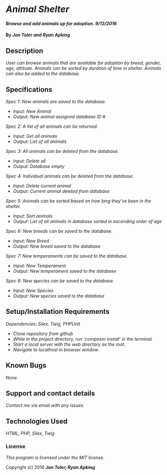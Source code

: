 # _Animal Shelter_

#### _Browse and add animals up for adoption. 9/13/2016_

#### By _**Jon Toler and Ryan Apking**_

## Description

_User can browse animals that are available for adoption by breed, gender, age, attitude. Animals can be sorted by duration of time in shelter. Animals can also be added to the database._

## Specifications

_Spec 1: New animals are saved to the database._
* _Input: New Animal_
* _Output: New animal assigned database ID #_

_Spec 2: A list of all animals can be returned._
* _Input: Get all animals_
* _Output: List of all animals_

_Spec 3: All animals can be deleted from the database._
* _Input: Delete all_
* _Output: Database empty_

_Spec 4: Individual animals can be deleted from the database._
* _Input: Delete current animal_
* _Output: Current animal deleted from database_

_Spec 5: Animals can be sorted based on how long they've been in the shelter._
* _Input: Sort animals_
* _Output: List of all animals in database sorted in ascending order of age_

_Spec 6: New breeds can be saved to the database._
* _Input: New Breed_
* _Output: New breed saved to the database_

_Spec 7: New temperaments can be saved to the database._
* _Input: New Temperament_
* _Output: New temperament saved to the database_

_Spec 8: New species can be saved to the database._
* _Input: New Species_
* _Output: New species saved to the database_


## Setup/Installation Requirements

_Dependencies: Silex, Twig, PHPUnit_

* _Clone repository from github_
* _While in the project directory, run 'composer install' in the terminal._
* _Start a local server with the web directory as the root._
* _Navigate to localhost in browser window._

## Known Bugs

_None_

## Support and contact details

_Contact me via email with any issues_

## Technologies Used

_HTML, PHP, Silex, Twig_

### License

*This program is licensed under the MIT license.*

Copyright (c) 2016 **_Jon Toler, Ryan Apking_**
